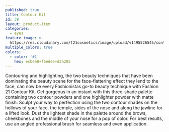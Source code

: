 ```yaml
---
published: true
title: Contour Kit
id: 38
layout: product-item
categories:
  - eyes
feature_image: >-
  https://res.cloudinary.com/f21cosmetics/image/upload/v1495526545/contour-kit.jpg
multiple_colors: true
colors:
  - color: '#1'
    hex: ecbea8+f6ede5+d2a285
---
```

Contouring and highlighting, the two beauty techniques that have been dominating the beauty scene for the face-flattering effect they lend to the face, can now be every Fashionistas go-to beauty technique with Fashion 21 Contour Kit. Get gorgeous in an instant with this three-shade palette containing two contour powders and one highlighter powder with matte finish. Sculpt your way to perfection using the two contour shades on the hollows of your face, the temple, sides of the nose and along the jawline for a lifted look.   Dust the lightest shade in the palette around the brows, cheekbones and the middle of your nose for a pop of color. For best results, use an angled professional brush for seamless and even application.
